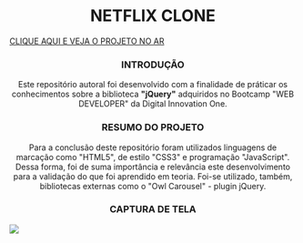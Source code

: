 <h1 align="center">NETFLIX CLONE</h1>
<a href="https://duhoshina.github.io/netflix-frontend/index.html" align="center" target="_blank">CLIQUE AQUI E VEJA O PROJETO NO AR</a>
<h3 align="center">INTRODUÇÃO</h3>
<p align="center">Este repositório autoral foi desenvolvido com a finalidade de práticar os conhecimentos sobre a biblioteca <b>"jQuery"</b> adquiridos no Bootcamp "WEB DEVELOPER" da Digital Innovation One.</p>
<h3 align="center">RESUMO DO PROJETO</h3>
<p align="center">Para a conclusão deste repositório foram utilizados linguagens de marcação como "HTML5", de estilo "CSS3" e programação "JavaScript". Dessa forma, foi de suma importância e relevância este desenvolvimento para a validação do que foi aprendido em teoria. Foi-se utilizado, também, bibliotecas externas como o "Owl Carousel" - plugin jQuery.</p>
<h3 align="center">CAPTURA DE TELA</h3>
<div>
  <img src="https://github.com/duhoshina/netflix/blob/main/src/img/imagem-readme.png?raw=true">
</div>
